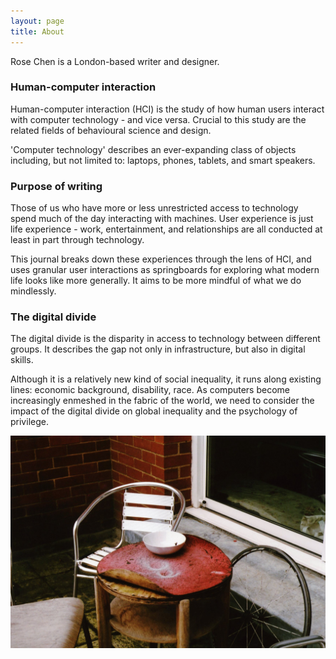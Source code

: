```yaml
---
layout: page
title: About
---
```


Rose Chen is a London-based writer and designer. 

### Human-computer interaction

Human-computer interaction (HCI) is the study of how human users interact with computer technology - and vice versa. Crucial to this study are the related fields of behavioural science and design.

'Computer technology' describes an ever-expanding class of objects including, but not limited to: laptops, phones, tablets, and smart speakers. 

### Purpose of writing

Those of us who have more or less unrestricted access to technology spend much of the day interacting with machines. User experience is just life experience - work, entertainment, and relationships are all conducted at least in part through technology. 

This journal breaks down these experiences through the lens of HCI, and uses granular user interactions as springboards for exploring what modern life looks like more generally. It aims to be more mindful of what we do mindlessly. 

### The digital divide

The digital divide is the disparity in access to technology between different groups. It describes the gap not only in infrastructure, but also in digital skills. 

Although it is a relatively new kind of social inequality, it runs along existing lines: economic background, disability, race. As computers become increasingly enmeshed in the fabric of the world, we need to consider the impact of the digital divide on global inequality and the psychology of privilege. 

![Symbolism](symbolism.png)